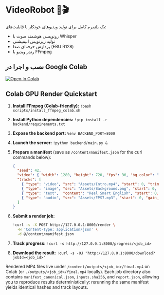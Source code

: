 # VideoRobot 🤖🎬

یک پلتفرم کامل برای تولید ویدیوهای خودکار با قابلیت‌های:
- رونویسی هوشمند صوت با Whisper
- تولید زیرنویس انیمیشنی
- پردازش حرفه‌ای صدا (EBU R128)
- رندر ویدیو با FFmpeg

## نصب و اجرا در Google Colab

[![Open In Colab](https://colab.research.google.com/assets/colab-badge.svg)](https://colab.research.google.com/github/englishpodcasteasy-glitch/videorobot/blob/main/colab_runner.ipynb)

## Colab GPU Render Quickstart

1. **Install FFmpeg (Colab-friendly):** `!bash scripts/install_ffmpeg_colab.sh`
2. **Install Python dependencies:** `!pip install -r backend/requirements.txt`
3. **Expose the backend port:** `%env BACKEND_PORT=8000`
4. **Launch the server:** `!python backend/main.py &`
5. **Prepare a manifest** (save as `/content/manifest.json` for the curl commands below):

   ```json
   {
     "seed": 42,
     "video": { "width": 1280, "height": 720, "fps": 30, "bg_color": "#101318" },
     "tracks": [
       { "type": "video", "src": "Assets/Intro.mp4", "start": 0, "trim_start": 0, "fit": "cover" },
       { "type": "image", "src": "Assets/Background.png", "start": 0, "duration": 7, "x": 0, "y": 0, "scale": 1.0 },
       { "type": "text",  "content": "Real Smart English", "start": 0.5, "duration": 3, "x": 60, "y": 80, "size": 64, "color": "#FFFFFF" },
       { "type": "audio", "src": "Assets/EPS7.mp3", "start": 0, "gain_db": -4 }
     ]
   }
   ```

6. **Submit a render job:**

   ```bash
   !curl -s -X POST http://127.0.0.1:8000/render \
     -H 'Content-Type: application/json' \
     -d @/content/manifest.json
   ```

7. **Track progress:** `!curl -s http://127.0.0.1:8000/progress/<job_id>`

8. **Download the result:** `!curl -s -OJ "http://127.0.0.1:8000/download?jobId=<job_id>"`

Rendered MP4 files live under `/content/outputs/<job_id>/final.mp4` on Colab (or `./outputs/<job_id>/final.mp4` locally). Each job directory also contains `manifest_canonical.json`, `inputs.sha256`, and `report.json`, allowing you to reproduce results deterministically: rerunning the same manifest yields identical hashes and track layouts.
